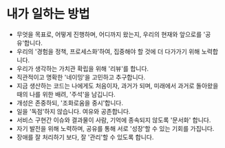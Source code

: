 
# 내가 일하는 방법
- 무엇을 목표로, 어떻게 진행하며, 어디까지 왔는지, 우리의 현재와 앞으로를 '공유'합니다.
- 우리의 '경험을 정책, 프로세스화'하여, 집중해야 할 것에 더 다가가기 위해 노력합니다.
- 우리가 생각하는 가치관 확립을 위해 '리뷰'를 합니다.
- 직관적이고 명확한 '네이밍'을 고민하고 추구합니다.
- 지금 생산하는 코드는 나에게도 처음이자, 과거가 되며, 미래에서 과거로 돌아왔을 때의 나를 위한 배려, '주석'을 남깁니다.
- 개성은 존중하되, '조화로움을 중시'합니다.
- 일을 '독점'하지 않습니다. 여유와 공존합니다.
- 서비스 구현간 이슈와 결과물이 사람, 기억에 종속되지 않도록 '문서화' 합니다.
- 자기 발전을 위해 노력하며, 공유를 통해 서로 '성장'할 수 있는 기회를 가집니다.
- 장애를 잘 처리하기 보다, 잘 '관리'할 수 있도록 합니다.
